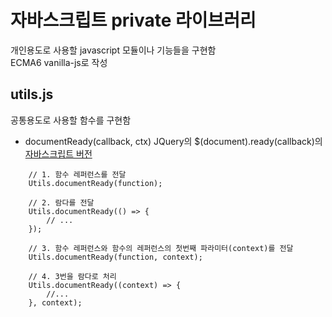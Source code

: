 # 자바스크립트 private 라이브러리

개인용도로 사용할 javascript 모듈이나 기능들을 구현함  
ECMA6 vanilla-js로 작성

## utils.js
공통용도로 사용할 함수를 구현함

* documentReady(callback, ctx)
JQuery의 $(document).ready(callback)의 [자바스크립트 버전](https://stackoverflow.com/questions/9899372/pure-javascript-equivalent-of-jquerys-ready-how-to-call-a-function-when-t)

```
    // 1. 함수 레퍼런스를 전달
    Utils.documentReady(function);

    // 2. 람다를 전달
    Utils.documentReady(() => {
        // ...
    });

    // 3. 함수 레퍼런스와 함수의 레퍼런스의 첫번째 파라미터(context)를 전달
    Utils.documentReady(function, context);

    // 4. 3번을 람다로 처리
    Utils.documentReady((context) => {
        //...
    }, context);
```

